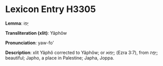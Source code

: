 # Lexicon Entry H3305

**Lemma**: יָפוֹ

**Transliteration (xlit)**: Yâphôw

**Pronunciation**: yaw-fo'

**Description**:
xlit Yâphô corrected to Yâphôw; or יָפוֹא; (Ezra 3:7), from יָפָה; beautiful; Japho, a place in Palestine; Japha, Joppa.
